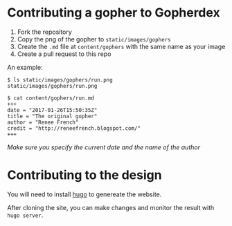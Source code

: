# Contributing a gopher to Gopherdex

1. Fork the repository
2. Copy the png of the gopher to `static/images/gophers`
3. Create the `.md` file at `content/gophers` with the same name as your image
4. Create a pull request to this repo

An example:

```shell
$ ls static/images/gophers/run.png
static/images/gophers/run.png

$ cat content/gophers/run.md
+++
date = "2017-01-26T15:50:35Z"
title = "The original gopher"
author = "Renee French"
credit = "http://reneefrench.blogspot.com/"
+++

```

*Make sure you specify the current date and the name of the author*

# Contributing to the design

You will need to install [hugo][hugo] to genereate the website.

After cloning the site, you can make changes and monitor the result with `hugo server`.

[hugo]: https://gohugo.io/
